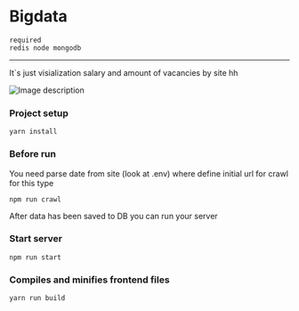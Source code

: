 # Bigdata

```
required
redis node mongodb 
```

---

It`s just visialization salary and amount of vacancies by site hh

![Image description](http://i.imgur.com/E9QA2pw.png)

### Project setup
```
yarn install
```
### Before run 
You need parse date from site (look at .env) where define 
initial url for crawl for this type
```
npm run crawl
``` 
After data has been saved to DB you can run your server

### Start server
```
npm run start
```

### Compiles and minifies frontend files
```
yarn run build
```
